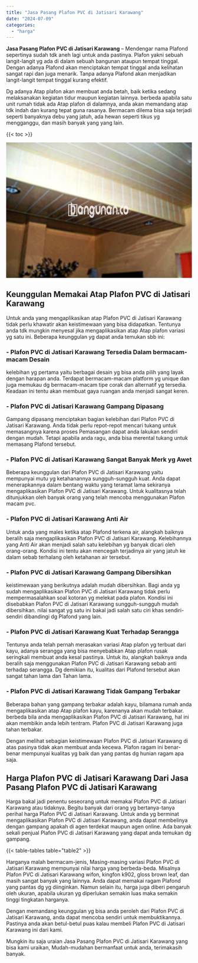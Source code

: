 ```yaml
---
title: "Jasa Pasang Plafon PVC di Jatisari Karawang"
date: "2024-07-09"
categories: 
  - "harga"
---
```


**Jasa Pasang Plafon PVC di Jatisari Karawang** – Mendengar nama Plafond sepertinya sudah tdk aneh lagi untuk anda pastinya. Plafon yakni sebuah langit-langit yg ada di dalam sebuah bangunan ataupun tempat tinggal. Dengan adanya Plafond akan menciptakan tempat tinggal anda kelihatan sangat rapi dan juga menarik. Tanpa adanya Plafond akan menjadikan langit-langit tempat tinggal kurang efektif.

Dg adanya Atap plafon akan membuat anda betah, baik ketika sedang melaksanakan kegiatan tidur maupun kegiatan lainnya. berbeda apabila satu unit rumah tidak ada Atap plafon di dalamnya, anda akan memandang atap tdk indah dan kurang tepat guna rasanya. Bermacam dilema bisa saja terjadi seperti banyaknya debu yang jatuh, ada hewan seperti tikus yg mengganggu, dan masih banyak yang yang lain.

{{< toc >}}

![Jasa Pasang Plafon PVC di Jatisari Karawang](/images/flafond-pvc-murah06.png)

## Keunggulan Memakai Atap Plafon PVC di Jatisari Karawang

Untuk anda yang mengaplikasikan atap Plafon PVC di Jatisari Karawang tidak perlu khawatir akan keistimewaan yang bisa didapatkan. Tentunya anda tdk mungkin menyesal jika mengaplikasikan atap Atap plafon variasi yg satu ini. Beberapa keunggulan yg dapat anda temukan sbb ini:

### \- Plafon PVC di Jatisari Karawang Tersedia Dalam bermacam-macam Desain

kelebihan yg pertama yaitu berbagai desain yg bisa anda pilih yang layak dengan harapan anda. Terdapat bermacam-macam platform yg unique dan juga memukau dg bermacam-macam tipe corak dan alternatif yg tersedia. Keadaan ini tentu akan membuat gaya ruangan anda menjadi sangat keren.

### \- Plafon PVC di Jatisari Karawang Gampang Dipasang

Gampang dipasang menciptakan bagian kelebihan dari Plafon PVC di Jatisari Karawang. Anda tidak perlu repot-repot mencari tukang untuk memasangnya karena proses Pemasangan dapat anda lakukan sendiri dengan mudah. Tetapi apabila anda ragu, anda bisa merental tukang untuk memasang Plafond tersebut.

### \- Plafon PVC di Jatisari Karawang Sangat Banyak Merk yg Awet

Beberapa keunggulan dari Plafon PVC di Jatisari Karawang yaitu mempunyai mutu yg ketahanannya sungguh-sungguh kuat. Anda dapat menerapkannya dalam bentang waktu yang teramat lama sekiranya mengaplikasikan Plafon PVC di Jatisari Karawang. Untuk kualitasnya telah ditunjukkan oleh banyak orang yang telah mencoba menggunakan Plafon macam pvc.

### \- Plafon PVC di Jatisari Karawang Anti Air

Untuk anda yang males ketika atap Plafond terkena air, alangkah baiknya beralih saja mengaplikasikan Plafon PVC di Jatisari Karawang. Kelebihannya yang Anti Air akan menjadi salah satu kelebihan yg banyak dicari oleh orang-orang. Kondisi ini tentu akan mencegah terjadinya air yang jatuh ke dalam sebab terhalang oleh ketahanan air tersebut.

### \- Plafon PVC di Jatisari Karawang Gampang Dibersihkan

keistimewaan yang berikutnya adalah mudah dibersihkan. Bagi anda yg sudah mengaplikasikan Plafon PVC di Jatisari Karawang tidak perlu mempermasalahkan soal kotoran yg melekat pada plafon. Kondisi ini disebabkan Plafon PVC di Jatisari Karawang sungguh-sungguh mudah dibersihkan. nilai sangat yg satu ini bakal jadi salah satu ciri khas sendiri-sendiri dibandingi dg Plafond yang lain.

### \- Plafon PVC di Jatisari Karawang Kuat Terhadap Serangga

Tentunya anda telah pernah merasakan variasi Atap plafon yg terbuat dari kayu, adanya serangga yang bisa menyebabkan Atap plafon rusak seringkali membuat anda kesal pastinya. Untuk itu, alangkah baiknya anda beralih saja menggunakan Plafon PVC di Jatisari Karawang sebab anti terhadap serangga. Dg demikian itu, kualitas dari Plafond tersebut akan sangat tahan lama dan Tahan lama.

### \- Plafon PVC di Jatisari Karawang Tidak Gampang Terbakar

Beberapa bahan yang gampang terbakar adalah kayu, bilamana rumah anda mengaplikasikan atap Atap plafon kayu, karenanya akan mudah terbakar. berbeda bila anda mengaplikasikan Plafon PVC di Jatisari Karawang, hal ini akan membikin anda lebih tentram. Plafon PVC di Jatisari Karawang juga tahan terbakar.

Dengan melihat sebagian keistimewaan Plafon PVC di Jatisari Karawang di atas pasinya tidak akan membuat anda kecewa. Plafon ragam ini benar-benar mempunyai kualitas yg baik dan yang pantas dg hunian ragam apa saja.

## Harga Plafon PVC di Jatisari Karawang Dari Jasa Pasang Plafon PVC di Jatisari Karawang

Harga bakal jadi penentu seseorang untuk memakai Plafon PVC di Jatisari Karawang atau tidaknya. Begitu banyak dari orang yg bertanya-tanya perihal harga Plafon PVC di Jatisari Karawang. Untuk anda yg berminat mengaplikasikan Plafon PVC di Jatisari Karawang, anda dapat membelinya dengan gampang apakah di agen terdekat maupun agen online. Ada banyak sekali penjual Plafon PVC di Jatisari Karawang yang dapat anda temukan dg gampang.

{{< table-tables table="table2" >}}

Harganya malah bermacam-jenis, Masing-masing variasi Plafon PVC di Jatisari Karawang mempunyai nilai harga yang berbeda-beda. Misalnya Plafon PVC di Jatisari Karawang wifon, kingfon k902, gloss brown leaf, dan masih sangat banyak yang lainnya. Anda dapat memakai ragam Plafond yang pantas dg yg diinginkan. Namun selain itu, harga juga diberi pengaruh oleh ukuran, apabila ukuran yg diperlukan semakin luas maka semakin tinggi tingkatan harganya.

Dengan memandang keunggulan yg bisa anda peroleh dari Plafon PVC di Jatisari Karawang, anda dapat mencoba sendiri untuk membuktikannya. Pastinya anda akan betul-betul puas kalau membeli Plafon PVC di Jatisari Karawang ini dari kami.

Mungkin itu saja uraian Jasa Pasang Plafon PVC di Jatisari Karawang yang bisa kami uraikan, Mudah-mudahan bermanfaat untuk anda, terimakasih banyak.

